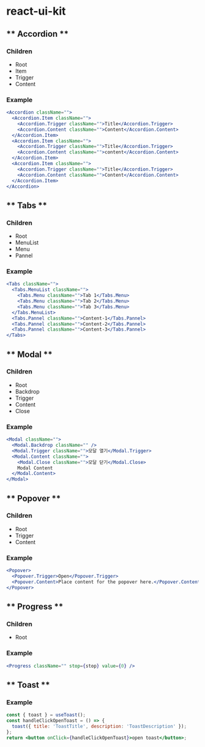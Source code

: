 # react-ui-kit

## ** Accordion **

### **Children**

- Root
- Item
- Trigger
- Content

### Example

```jsx
<Accordion className="">
  <Accordion.Item className="">
    <Accordion.Trigger className="">Title</Accordion.Trigger>
    <Accordion.Content className="">Content</Accordion.Content>
  </Accordion.Item>
  <Accordion.Item className="">
    <Accordion.Trigger className="">Title</Accordion.Trigger>
    <Accordion.Content className="">content</Accordion.Content>
  </Accordion.Item>
  <Accordion.Item className="">
    <Accordion.Trigger className="">Title</Accordion.Trigger>
    <Accordion.Content className="">Content</Accordion.Content>
  </Accordion.Item>
</Accordion>
```

## ** Tabs **

### **Children**

- Root
- MenuList
- Menu
- Pannel

### Example

```jsx
<Tabs className="">
  <Tabs.MenuList className="">
    <Tabs.Menu className="">Tab 1</Tabs.Menu>
    <Tabs.Menu className="">Tab 2</Tabs.Menu>
    <Tabs.Menu className="">Tab 3</Tabs.Menu>
  </Tabs.MenuList>
  <Tabs.Pannel className="">Content-1</Tabs.Pannel>
  <Tabs.Pannel className="">Content-2</Tabs.Pannel>
  <Tabs.Pannel className="">Content-3</Tabs.Pannel>
</Tabs>
```

## ** Modal **

### **Children**

- Root
- Backdrop
- Trigger
- Content
- Close

### Example

```jsx
<Modal className="">
  <Modal.Backdrop className="" />
  <Modal.Trigger className="">모달 열기</Modal.Trigger>
  <Modal.Content className="">
    <Modal.Close className="">모달 닫기</Modal.Close>
    Modal Content
  </Modal.Content>
</Modal>
```

## ** Popover **

### **Children**

- Root
- Trigger
- Content

### Example

```jsx
<Popover>
  <Popover.Trigger>Open</Popover.Trigger>
  <Popover.Content>Place content for the popover here.</Popover.Content>
</Popover>
```

## ** Progress **

### **Children**

- Root

### Example

```jsx
<Progress className="" stop={stop} value={0} />
```

## ** Toast **

### Example

```jsx
const { toast } = useToast();
const handleClickOpenToast = () => {
  toast({ title: 'ToastTitle', description: 'ToastDescription' });
};
return <button onClick={handleClickOpenToast}>open toast</button>;
```

<!--
## ** Carousel **

### **Children**

- Root
- ItemList
- Item
- Navigator
- Indicator

### Example

```jsx
<Carousel itemLength={3}>
  <CarouselItemList>
    <CarouselItem index={0}></CarouselItem>
    <CarouselItem index={1}></CarouselItem>
    <CarouselItem index={2}></CarouselItem>
  </CarouselItemList>
  <CarouselNavigator />
  <CarouselIndicator />
</Carousel>
```

## ** Calendar **

### **Children**

- Root
- Current
- Navigator
- Body

### Example

```jsx
<Calendar onChange={handleChangeDate} value={date}>
  <Calendar.Current />
  <Calendar.Navigator />
  <Calendar.Body />
</Calendar>
```

## ** Pagination **

### **Children**

- Root
- PageButtons
- Navigator

### Example

```jsx
<Pagination
  itemLength={235}
  value={page}
  pageSize={10}
  onPageChange={handlePageChange}
>
  <Pagination.PageButtons />
  <Pagination.Navigator />
</Pagination>
```

## ** DatePicker **

### **Children**

- Root

### Example

```jsx
<DatePicker date={new Date()} onChangeDate={handleChangeDate} />
```

## ** Breadcrumb **

### **Children**

- Root
- Item

### Example

```jsx
<Breadcrumb width="500px">
  <Breadcrumb.Item href="/a">A</Breadcrumb.Item>
  <Breadcrumb.Item href="/a-a">A-A</Breadcrumb.Item>
  <Breadcrumb.Item href="/a-a-a">A-A-A</Breadcrumb.Item>
  <Breadcrumb.Item href="/a-a-a-a">A-A-A</Breadcrumb.Item>
  <Breadcrumb.Item href="/a-a-a-a-a">A-A-A</Breadcrumb.Item>
</Breadcrumb>
```

## ** Select **

### **Children**

- Root
- Trigger
- Content
- Item

### Example

````jsx
<Select onChange={handleChangeValue} value={selectedValue}>
  <Select.Trigger />

  <Select.Content>
    <Select.Item value={'1'}>One</Select.Item>
    <Select.Item value={'2'}>Two</Select.Item>
    <Select.Item value={'3'}>Three</Select.Item>
  </Select.Content>
</Select>
``` -->

```

```
